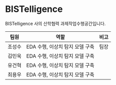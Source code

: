 # BISTelligence
BISTelligence 사의 산학협력 과제작업수행공간입니다.

|팀원|역할|비고|
|------|---|---|
|조성수|EDA 수행, 이상치 탐지 모델 구축|팀장|
|김민욱|EDA 수행, 이상치 탐지 모델 구축||
|유건혁|EDA 수행, 이상치 탐지 모델 구축||
|최용우|EDA 수행, 이상치 탐지 모델 구축||
